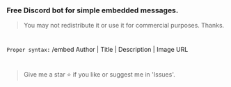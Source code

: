 ### Free Discord bot for simple embedded messages.
> You may not redistribute it or use it for commercial purposes. Thanks.
#

```Proper syntax:``` /embed Author | Title | Description | Image URL

#
> Give me a star ⭐ if you like or suggest me in 'Issues'.
